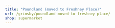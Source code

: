 ```yaml
---
title: "Poundland (moved to Freshney Place)"
url: /grimsby/poundland-moved-to-freshney-place/
shop: supermarket
---
```

